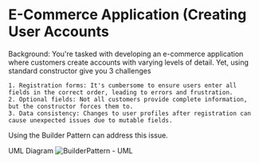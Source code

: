 # E-Commerce Application (Creating User Accounts
Background: You're tasked with developing an e-commerce application where customers create accounts with varying levels of detail. Yet, using standard constructor give you 3 challenges

    1. Registration forms: It's cumbersome to ensure users enter all fields in the correct order, leading to errors and frustration.
    2. Optional fields: Not all customers provide complete information, but the constructor forces them to.
    3. Data consistency: Changes to user profiles after registration can cause unexpected issues due to mutable fields.

Using the Builder Pattern can address this issue.

UML Diagram
![BuilderPattern - UML](https://github.com/aubs7/BuilderPattern/assets/142388266/eda67ef2-8f28-4e38-a095-24d56484447c)
